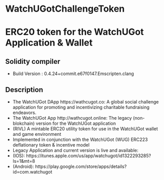 # WatchUGotChallengeToken
<h1>ERC20 token for the WatchUGot Application & Wallet</h1>
<h2>Solidity compiler</h2>
<ul>
  <li>Build Version : 0.4.24+commit.e67f0147.Emscripten.clang</li>
</ul>
<h2>Description</h2>
<ul>
  <li>The WatchUGot DApp https://wathcugot.co: A global social challenge application for promoting and incentivizing charitable fundraising endeavors.</li>
  <li>The WatchUGot App http://wathcugot.online: The legacy (non-blokchain) version for the WatchUGot application
  <li>(RIVL) A mintable ERC20 utility token for use in the WatchUGot wallet and game environment</li>
  <li>Implemented in conjunction with the WatchUGot (WUG) ERC223 deflationary token & incentive model</li>
  <li>Legacy Application and current version is live and available:</li>
    <li>(IOS): https://itunes.apple.com/us/app/watchugot/id1322293285?ls=1&mt=8</li>
    <li>(Android): https://play.google.com/store/apps/details?id=com.watchugot</li>
</ul>

